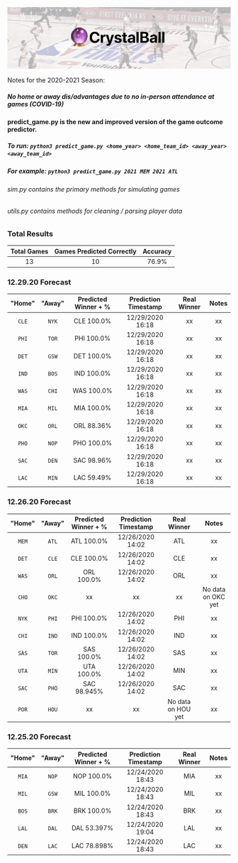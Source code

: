 ![Cover](cover.png?raw=true "Cover")

Notes for the 2020-2021 Season:

##### No home or away dis/advantages due to no in-person attendance at games (COVID-19)
#### predict_game.py is the new and improved version of the game outcome predictor.
##### To run:  `python3 predict_game.py <home_year> <home_team_id> <away_year> <away_team_id>`
##### For example: `python3 predict_game.py 2021 MEM 2021 ATL`
###### sim.py contains the primary methods for simulating games 
###### utils.py contains methods for cleaning / parsing player data
 
### Total Results

| Total Games        | Games Predicted Correctly | Accuracy |
|:-------------:|:-------------:|:-----:|
| 13     | 10 | 76.9% |

### 12.29.20 Forecast

| "Home"        | "Away"           | Predicted Winner + %  | Prediction Timestamp | Real Winner | Notes |
|:-------------:|:-------------:|:-----:|:-----:|:-------------:|:----:|
| `CLE`      | `NYK` | CLE 100.0% | 12/29/2020 16:18 | xx | xx |
| `PHI`      | `TOR` | PHI 100.0% | 12/29/2020 16:18 | xx | xx |
| `DET`      | `GSW` | DET 100.0% | 12/29/2020 16:18 | xx | xx |
| `IND`      | `BOS` | IND 100.0% | 12/29/2020 16:18 | xx | xx |
| `WAS`      | `CHI` | WAS 100.0% | 12/29/2020 16:18 | xx | xx |
| `MIA`      | `MIL` | MIA 100.0% | 12/29/2020 16:18 | xx | xx |
| `OKC`      | `ORL` | ORL 88.36% | 12/29/2020 16:18 | xx | xx |
| `PHO`      | `NOP` | PHO 100.0% | 12/29/2020 16:18 | xx | xx |
| `SAC`      | `DEN` | SAC 98.96% | 12/29/2020 16:18 | xx | xx |
| `LAC`      | `MIN` | LAC 59.49% | 12/29/2020 16:18 | xx | xx |



### 12.26.20 Forecast

| "Home"        | "Away"           | Predicted Winner + %  | Prediction Timestamp | Real Winner | Notes |
|:-------------:|:-------------:|:-----:|:-----:|:-------------:|:----:|
| `MEM`      | `ATL` | ATL 100.0% | 12/26/2020 14:02 | ATL | xx |
| `DET`      | `CLE` | CLE 100.0% | 12/26/2020 14:02 | CLE | xx |
| `WAS`      | `ORL` | ORL 100.0% | 12/26/2020 14:02 | ORL | xx |
| `CHO`      | `OKC` | xx | xx | xx | No data on OKC yet |
| `NYK`      | `PHI` | PHI 100.0% | 12/26/2020 14:02 | PHI | xx |
| `CHI`      | `IND` | IND 100.0% | 12/26/2020 14:02 | IND | xx |
| `SAS`      | `TOR` | SAS 100.0% | 12/26/2020 14:02 | SAS | xx |
| `UTA`      | `MIN` | UTA 100.0% | 12/26/2020 14:02 | MIN | xx |
| `SAC`      | `PHO` | SAC 98.945% | 12/26/2020 14:02 | SAC | xx |
| `POR`      | `HOU` | xx | xx | No data on HOU yet | xx |

### 12.25.20 Forecast

| "Home"        | "Away"           | Predicted Winner + %  | Prediction Timestamp | Real Winner | Notes |
|:-------------:|:-------------:|:-----:|:-----:|:-------------:|:----:|
| `MIA`      | `NOP` | NOP 100.0% | 12/24/2020 18:43 | MIA | xx |
| `MIL`      | `GSW` | MIL 100.0% | 12/24/2020 18:43 | MIL | xx |
| `BOS`      | `BRK` | BRK 100.0% | 12/24/2020 18:43 | BRK | xx |
| `LAL`      | `DAL` | DAL 53.397% | 12/24/2020 19:04 | LAL | xx |
| `DEN`      | `LAC` | LAC 78.898% | 12/24/2020 18:43 | LAC | xx |
